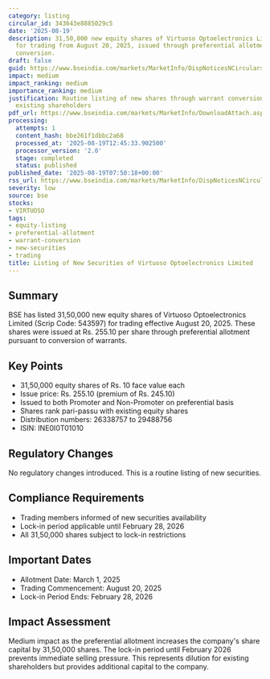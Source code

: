```yaml
---
category: listing
circular_id: 343643e8885029c5
date: '2025-08-19'
description: 31,50,000 new equity shares of Virtuoso Optoelectronics Limited listed
  for trading from August 20, 2025, issued through preferential allotment with warrant
  conversion.
draft: false
guid: https://www.bseindia.com/markets/MarketInfo/DispNoticesNCirculars.aspx?Noticeid={7A6147E8-EB61-4D4D-9235-D4E7C6D1D197}&noticeno=20250819-12&dt=08/19/2025&icount=12&totcount=31&flag=0
impact: medium
impact_ranking: medium
importance_ranking: medium
justification: Routine listing of new shares through warrant conversion affecting
  existing shareholders
pdf_url: https://www.bseindia.com/markets/MarketInfo/DownloadAttach.aspx?id=20250819-12&attachedId=
processing:
  attempts: 1
  content_hash: bbe261f1dbbc2a68
  processed_at: '2025-08-19T12:45:33.902500'
  processor_version: '2.0'
  stage: completed
  status: published
published_date: '2025-08-19T07:50:18+00:00'
rss_url: https://www.bseindia.com/markets/MarketInfo/DispNoticesNCirculars.aspx?Noticeid={7A6147E8-EB61-4D4D-9235-D4E7C6D1D197}&noticeno=20250819-12&dt=08/19/2025&icount=12&totcount=31&flag=0
severity: low
source: bse
stocks:
- VIRTUOSO
tags:
- equity-listing
- preferential-allotment
- warrant-conversion
- new-securities
- trading
title: Listing of New Securities of Virtuoso Optoelectronics Limited
---
```


## Summary

BSE has listed 31,50,000 new equity shares of Virtuoso Optoelectronics Limited (Scrip Code: 543597) for trading effective August 20, 2025. These shares were issued at Rs. 255.10 per share through preferential allotment pursuant to conversion of warrants.

## Key Points

- 31,50,000 equity shares of Rs. 10 face value each
- Issue price: Rs. 255.10 (premium of Rs. 245.10)
- Issued to both Promoter and Non-Promoter on preferential basis
- Shares rank pari-passu with existing equity shares
- Distribution numbers: 26338757 to 29488756
- ISIN: INE0I0T01010

## Regulatory Changes

No regulatory changes introduced. This is a routine listing of new securities.

## Compliance Requirements

- Trading members informed of new securities availability
- Lock-in period applicable until February 28, 2026
- All 31,50,000 shares subject to lock-in restrictions

## Important Dates

- Allotment Date: March 1, 2025
- Trading Commencement: August 20, 2025
- Lock-in Period Ends: February 28, 2026

## Impact Assessment

Medium impact as the preferential allotment increases the company's share capital by 31,50,000 shares. The lock-in period until February 2026 prevents immediate selling pressure. This represents dilution for existing shareholders but provides additional capital to the company.